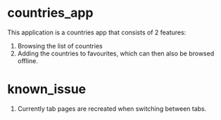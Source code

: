 # countries_app

This application is a countries app that consists of 2 features:
1. Browsing the list of countries
2. Adding the countries to favourites, which can then also be browsed offline.

# known_issue
1. Currently tab pages are recreated when switching between tabs.
